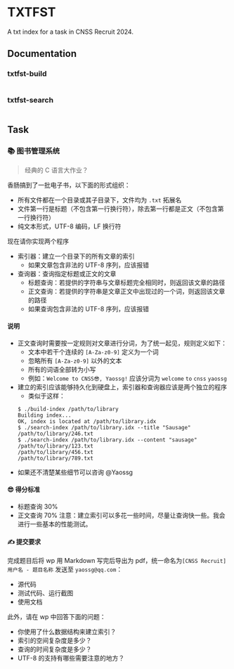 # TXTFST

A txt index for a task in CNSS Recruit 2024.

## Documentation

### txtfst-build

```shell

```
### txtfst-search

```shell

```

## Task

### 📚 图书管理系统

> 经典的 C 语言大作业？

香肠搞到了一批电子书，以下面的形式组织：

- 所有文件都在一个目录或其子目录下，文件均为 `.txt` 拓展名
- 文件第一行是标题（不包含第一行换行符），除去第一行都是正文（不包含第一行换行符）
- 纯文本形式，UTF-8 编码，LF 换行符

现在请你实现两个程序

- 索引器：建立一个目录下的所有文章的索引
    - 如果文章包含非法的 UTF-8 序列，应该报错
- 查询器：查询指定标题或正文的文章
    - 标题查询：若提供的字符串与文章标题完全相同时，则返回该文章的路径
    - 正文查询：若提供的字符串是文章正文中出现过的一个词，则返回该文章的路径
    - 如果查询包含非法的 UTF-8 序列，应该报错

#### 说明

- 正文查询时需要按一定规则对文章进行分词，为了统一起见，规则定义如下：
    - 文本中若干个连续的 `[A-Za-z0-9]` 定义为一个词
    - 忽略所有 `[A-Za-z0-9]` 以外的文本
    - 所有的词语全部转为小写
    - 例如：`Welcome to CNSS😎, Yaossg!` 应该分词为 `welcome` `to` `cnss` `yaossg`
- 建立的索引应该能够持久化到硬盘上，索引器和查询器应该是两个独立的程序
    - 类似于这样：
  ```shell
  $ ./build-index /path/to/library
  Building index...
  OK, index is located at /path/to/library.idx
  $ ./search-index /path/to/library.idx --title "Sausage"
  /path/to/library/246.txt
  $ ./search-index /path/to/library.idx --content "sausage"
  /path/to/library/123.txt
  /path/to/library/456.txt
  /path/to/library/789.txt
  ```
- 如果还不清楚某些细节可以咨询 @Yaossg

#### 😎 得分标准

- 标题查询 30%
- 正文查询 70%
  注意：建立索引可以多花一些时间，尽量让查询快一些。我会进行一些基本的性能测试。

#### ✍ 提交要求

完成题目后将 wp 用 Markdown 写完后导出为 pdf，统一命名为`[CNSS Recruit] 用户名 - 题目名称` 发送至 `yaossg@qq.com`：

- 源代码
- 测试代码、运行截图
- 使用文档

此外，请在 wp 中回答下面的问题：

- 你使用了什么数据结构来建立索引？
- 索引的空间复杂度是多少？
- 查询的时间复杂度是多少？
- UTF-8 的支持有哪些需要注意的地方？